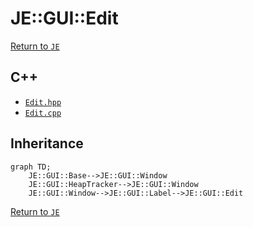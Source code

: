 # JE::GUI::Edit

[Return to `JE`](/docs/je.md)

## C++

- [`Edit.hpp`](/src/je/Edit.hpp)
- [`Edit.cpp`](/src/je/Edit.cpp)

## Inheritance

```mermaid
graph TD;
    JE::GUI::Base-->JE::GUI::Window
    JE::GUI::HeapTracker-->JE::GUI::Window
    JE::GUI::Window-->JE::GUI::Label-->JE::GUI::Edit
```

[Return to `JE`](/docs/je.md)